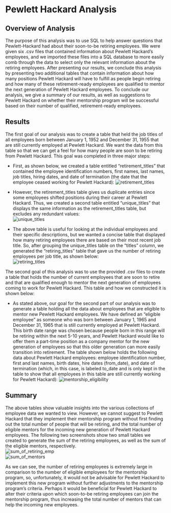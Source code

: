 # Pewlett Hackard Analysis


## Overview of Analysis
The purpose of this analysis was to use SQL to help answer questions that Pewlett-Hackard had about their soon-to-be retiring employees.  We were given six .csv files that contained information about Pewlett Hackard’s employees, and we imported these files into a SQL database to more easily comb through the data to select only the relevant information about the retiring employees.  After presenting our results, we conclude this analysis by presenting two additional tables that contain information about how many positions Pewlett Hackard will have to fulfill as people begin retiring and how many of these retirement-ready employees are qualified to mentor the next generation of Pewlett Hackard employees.  To conclude our analysis, we give a summary of our results, as well as suggestions to Pewlett Hackard on whether their mentorship program will be successful based on their number of qualified, retirement-ready employees.


## Results
The first goal of our analysis was to create a table that held the job titles of all employees born between January 1, 1952 and December 31, 1955 that are still currently employed at Pewlett Hackard.  We want the data from this table so that we can get a feel for how many people are soon to be retiring from Pewlett Hackard.  This goal was completed in three major steps:

* First, as shown below, we created a table entitled “retirement_titles” that contained the employee identification numbers, first names, last names, job titles, hiring dates, and date of termination (the date that the employee ceased working for Pewlett Hackard):    ![retirement_titles](https://user-images.githubusercontent.com/115128743/206359573-d8a84e99-9fc8-4dd0-9615-303f39615a64.png)


* However, the retirement_titles table gives us duplicate entries since some employees shifted positions during their career at Pewlett Hackard.  Thus, we created a second table entitled “unique_titles” that displays the same information as the retirement_titles table, but excludes any redundant values:    
![unique_titles](https://user-images.githubusercontent.com/115128743/206359671-9c13880e-aca9-42d1-bcb2-2c35821caa01.png)


* The above table is useful for looking at the individual employees and their specific descriptions, but we wanted a concise table that displayed how many retiring employees there are based on their most recent job title.  So, after grouping the unique_titles table on the “titles” column, we generated the “retiring_titles” table that gave us the number of retiring employees per job title, as shown below:    
![retiring_titles](https://user-images.githubusercontent.com/115128743/206359705-3ba130f5-441a-4a8d-b6b7-9056fdb2b16c.png)   


The second goal of this analysis was to use the provided .csv files to create a table that holds the number of current employees that are soon to retire and that are qualified enough to mentor the next generation of employees coming to work for Pewlett Hackard.  This table and how we constructed it is shown below:

* As stated above, our goal for the second part of our analysis was to generate a table holding all the data about employees that are eligible to mentor new Pewlett Hackard employees.  We have defined an “eligible employee” as someone who was born between January 1, 1965 and December 31, 1965 that is still currently employed at Pewlett Hackard.  This birth date range was chosen because people born in this range will be retiring within the next 5-10 years, and Pewlett Hackard would like to offer them a part-time position as a company mentor for the new generation of employees so that this older generation can more easily transition into retirement.  The table shown below holds the following data about Pewlett Hackard employees: employee identification number, first and last names, birth dates, hire dates (from_date), and date of termination (which, in this case, is labeled to_date and is only kept in the table to show that all employees in this table are still currently working for Pewlett Hackard): ![mentorship_eligibility](https://user-images.githubusercontent.com/115128743/206359715-78b0e6d4-b888-4f0a-90cd-b1e5f7f14803.png)



## Summary
The above tables show valuable insights into the various collections of employee data we wanted to view.  However, we cannot suggest to Pewlett Hackard that they implement their mentorship program without first finding out the total number of people that will be retiring, and the total number of eligible mentors for the incoming new generation of Pewlett Hackard employees.  The following two screenshots show two small tables we created to generate the sum of the retiring employees, as well as the sum of the eligible mentors, respectively.    
![sum_of_retiring_emp](https://user-images.githubusercontent.com/115128743/206359764-abc1106f-3dc9-4521-bf43-801a3071a5f7.png)      
![sum_of_mentors](https://user-images.githubusercontent.com/115128743/206359756-4f1d9c50-0ff7-4c1f-aab6-0437cd6d192b.png)   


 As we can see, the number of retiring employees is extremely large in comparison to the number of eligible employees for the mentorship program, so, unfortunately, it would not be advisable for Pewlett Hackard to implement this new program without further adjustments to the mentorship program’s criteria.  Perhaps it would be beneficial for Pewlett Hackard to alter their criteria upon which soon-to-be retiring employees can join the mentorship program, thus increasing the total number of mentors that can help the incoming new employees.
